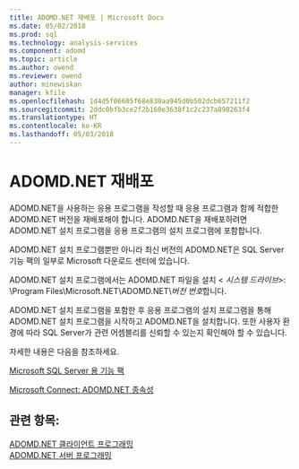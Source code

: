 ```yaml
---
title: ADOMD.NET 재배포 | Microsoft Docs
ms.date: 05/02/2018
ms.prod: sql
ms.technology: analysis-services
ms.component: adomd
ms.topic: article
ms.author: owend
ms.reviewer: owend
author: minewiskan
manager: kfile
ms.openlocfilehash: 1d4d5f06605f68e830aa945d0b502dcb657211f2
ms.sourcegitcommit: 2ddc0bfb3ce2f2b160e3638f1c2c237a898263f4
ms.translationtype: HT
ms.contentlocale: ko-KR
ms.lasthandoff: 05/03/2018
---
```

# <a name="redistributing-adomdnet"></a>ADOMD.NET 재배포
  ADOMD.NET을 사용하는 응용 프로그램을 작성할 때 응용 프로그램과 함께 적합한 ADOMD.NET 버전을 재배포해야 합니다. ADOMD.NET을 재배포하려면 ADOMD.NET 설치 프로그램을 응용 프로그램의 설치 프로그램에 포함합니다.  
  
 ADOMD.NET 설치 프로그램뿐만 아니라 최신 버전의 ADOMD.NET은 SQL Server 기능 팩의 일부로 Microsoft 다운로드 센터에 있습니다.  
  
 ADOMD.NET 설치 프로그램에서는 ADOMD.NET 파일을 설치 \< *시스템 드라이브*>: \Program Files\Microsoft.NET\ADOMD.NET\\*버전 번호*합니다.  
  
 ADOMD.NET 설치 프로그램을 포함한 후 응용 프로그램의 설치 프로그램을 통해 ADOMD.NET 설치 프로그램을 시작하고 ADOMD.NET을 설치합니다. 또한 사용자 환경에 따라 SQL Server가 관련 어셈블리를 신뢰할 수 있는지 확인해야 할 수 있습니다.  
  
 자세한 내용은 다음을 참조하세요.  
  
 [Microsoft SQL Server 용 기능 팩](http://go.microsoft.com/fwlink/?LinkId=389949)  
  
 [Microsoft Connect: ADOMD.NET 종속성](http://go.microsoft.com/fwlink/?LinkId=389950)  
  
## <a name="see-also"></a>관련 항목:  
 [ADOMD.NET 클라이언트 프로그래밍](../../../analysis-services/multidimensional-models-adomd-net-client/adomd-net-client-programming.md)   
 [ADOMD.NET 서버 프로그래밍](../../../analysis-services/multidimensional-models-adomd-net-server/adomd-net-server-programming.md)  
  
  
